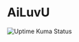 # AiLuvU

![Uptime Kuma Status](https://p02--caddy--sd5vp2nfk85c.code.run/api/badge/1/status?style=for-the-badge)
